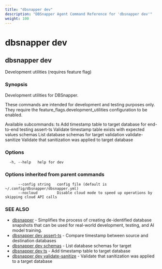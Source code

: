 ```yaml
---
title: "dbsnapper dev"
description: "DBSnapper Agent Command Reference for 'dbsnapper dev'"
weight: 100
---
```


# dbsnapper dev

## dbsnapper dev

Development utilities (requires feature flag)

### Synopsis

Development utilities for DBSnapper.

These commands are intended for development and testing purposes only.
They require the feature_flags.development_utilities configuration to be enabled.

Available subcommands:
  ts                 Add timestamp table to target database for end-to-end testing
  assert-ts          Validate timestamp table exists with expected values
  schemas            List database schemas for target validation
  validate-sanitize  Validate that sanitization was applied to target database


### Options

```
  -h, --help   help for dev
```

### Options inherited from parent commands

```
      --config string   config file (default is ~/.config/dbsnapper/dbsnapper.yml)
      --nocloud         Disable cloud mode to speed up operations by skipping cloud API calls
```

### SEE ALSO

* [dbsnapper](dbsnapper.md)	 - Simplifies the process of creating de-identified database snapshots that can be used for real-world development, testing, and AI model training.
* [dbsnapper dev assert-ts](dbsnapper_dev_assert-ts.md)	 - Compare timestamp between source and destination databases
* [dbsnapper dev schemas](dbsnapper_dev_schemas.md)	 - List database schemas for target
* [dbsnapper dev ts](dbsnapper_dev_ts.md)	 - Add timestamp table to target database
* [dbsnapper dev validate-sanitize](dbsnapper_dev_validate-sanitize.md)	 - Validate that sanitization was applied to a target database

